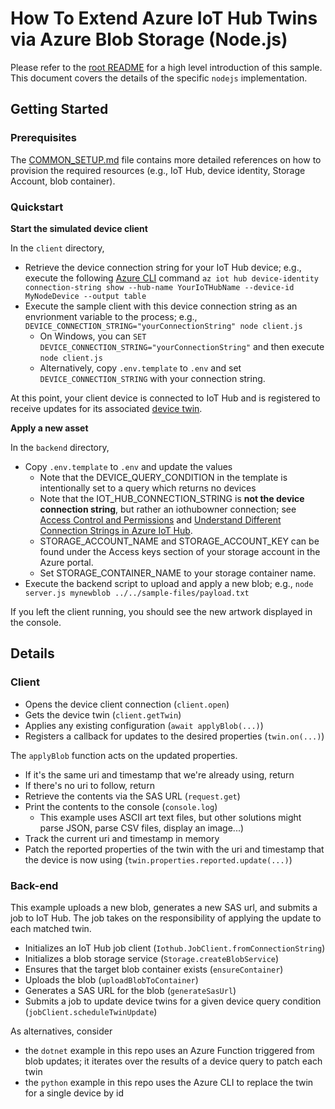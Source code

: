 # How To Extend Azure IoT Hub Twins via Azure Blob Storage (Node.js)

Please refer to the [root README](../README.md) for a high level introduction of this sample. This document covers the details of the specific `nodejs` implementation.  

## Getting Started

### Prerequisites

The [COMMON_SETUP.md](../COMMON_SETUP.md) file contains more detailed references on how to provision the required resources (e.g., IoT Hub, device identity, Storage Account, blob container).

### Quickstart

**Start the simulated device client**

In the `client` directory,

- Retrieve the device connection string for your IoT Hub device; e.g., execute the following [Azure CLI](https://docs.microsoft.com/en-us/cli/azure/install-azure-cli?view=azure-cli-latest) command `az iot hub device-identity connection-string show --hub-name YourIoTHubName --device-id MyNodeDevice --output table`
- Execute the sample client with this device connection string as an envrionment variable to the process; e.g., `DEVICE_CONNECTION_STRING="yourConnectionString" node client.js`
  - On Windows, you can `SET DEVICE_CONNECTION_STRING="yourConnectionString"` and then execute `node client.js`
  - Alternatively, copy `.env.template` to `.env` and set `DEVICE_CONNECTION_STRING` with your connection string.

At this point, your client device is connected to IoT Hub and is registered to receive updates for its associated [device twin](https://docs.microsoft.com/en-us/azure/iot-hub/iot-hub-devguide-device-twins).

**Apply a new asset**

In the `backend` directory,

- Copy `.env.template` to `.env` and update the values
  - Note that the DEVICE_QUERY_CONDITION in the template is intentionally set to a query which returns no devices
  - Note that the IOT_HUB_CONNECTION_STRING is **not the device connection string**, but rather an iothubowner connection; see [Access Control and Permissions](https://docs.microsoft.com/en-us/azure/iot-hub/iot-hub-devguide-security#iot-hub-permissions) and [Understand Different Connection Strings in Azure IoT Hub](https://blogs.msdn.microsoft.com/iotdev/2017/05/09/understand-different-connection-strings-in-azure-iot-hub/).
  - STORAGE_ACCOUNT_NAME and STORAGE_ACCOUNT_KEY can be found under the Access keys section of your storage account in the Azure portal.
  -  Set STORAGE_CONTAINER_NAME to your storage container name.  
- Execute the backend script to upload and apply a new blob; e.g., `node server.js mynewblob ../../sample-files/payload.txt`

If you left the client running, you should see the new artwork displayed in the console.

## Details

### Client 

- Opens the device client connection (`client.open`)
- Gets the device twin (`client.getTwin`)
- Applies any existing configuration (`await applyBlob(...)`)
- Registers a callback for updates to the desired properties (`twin.on(...)`)

The `applyBlob` function acts on the updated properties.

- If it's the same uri and timestamp that we're already using, return
- If there's no uri to follow, return
- Retrieve the contents via the SAS URL (`request.get`)
- Print the contents to the console (`console.log`)
  - This example uses ASCII art text files, but other solutions might parse JSON, parse CSV files, display an image...)
- Track the current uri and timestamp in memory
- Patch the reported properties of the twin with the uri and timestamp that the device is now using (`twin.properties.reported.update(...)`)

### Back-end

This example uploads a new blob, generates a new SAS url, and submits a job to IoT Hub. The job takes on the responsibility of applying the update to each matched twin.

- Initializes an IoT Hub job client (`Iothub.JobClient.fromConnectionString`)
- Initializes a blob storage service (`Storage.createBlobService`)
- Ensures that the target blob container exists (`ensureContainer`)
- Uploads the blob (`uploadBlobToContainer`)
- Generates a SAS URL for the blob (`generateSasUrl`)
- Submits a job to update device twins for a given device query condition (`jobClient.scheduleTwinUpdate`)

As alternatives, consider

- the `dotnet` example in this repo uses an Azure Function triggered from blob updates; it iterates over the results of a device query to patch each twin
- the `python` example in this repo uses the Azure CLI to replace the twin for a single device by id
